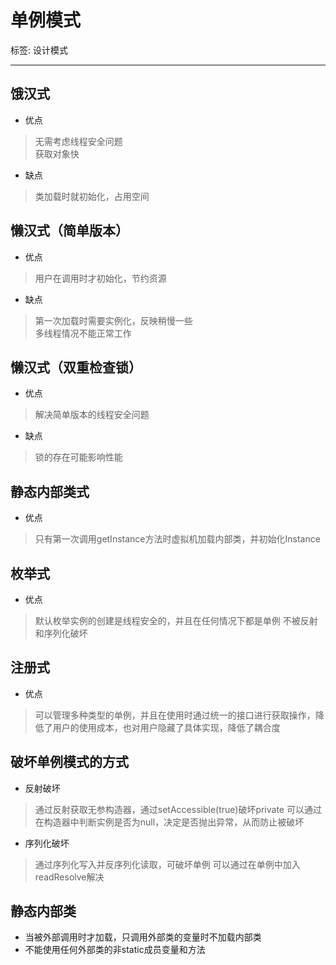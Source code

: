 # 单例模式

标签: 设计模式

---

## 饿汉式

* 优点

> 无需考虑线程安全问题  
> 获取对象快

* 缺点

> 类加载时就初始化，占用空间

## 懒汉式（简单版本）

* 优点

> 用户在调用时才初始化，节约资源

* 缺点

> 第一次加载时需要实例化，反映稍慢一些  
> 多线程情况不能正常工作

## 懒汉式（双重检查锁）

* 优点

> 解决简单版本的线程安全问题

* 缺点

> 锁的存在可能影响性能

## 静态内部类式

* 优点

> 只有第一次调用getInstance方法时虚拟机加载内部类，并初始化Instance

## 枚举式

* 优点

> 默认枚举实例的创建是线程安全的，并且在任何情况下都是单例
> 不被反射和序列化破坏

## 注册式

* 优点

> 可以管理多种类型的单例，并且在使用时通过统一的接口进行获取操作，降低了用户的使用成本，也对用户隐藏了具体实现，降低了耦合度

## 破坏单例模式的方式

* 反射破坏

 > 通过反射获取无参构造器，通过setAccessible(true)破坏private
 > 可以通过在构造器中判断实例是否为null，决定是否抛出异常，从而防止被破坏

* 序列化破坏

 > 通过序列化写入并反序列化读取，可破坏单例
 > 可以通过在单例中加入readResolve解决

## 静态内部类

* 当被外部调用时才加载，只调用外部类的变量时不加载内部类
* 不能使用任何外部类的非static成员变量和方法

